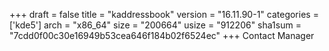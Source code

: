 +++
draft = false
title = "kaddressbook"
version = "16.11.90-1"
categories = ['kde5']
arch = "x86_64"
size = "200664"
usize = "912206"
sha1sum = "7cdd0f00c30e16949b53cea646f184b02f6524ec"
+++
Contact Manager